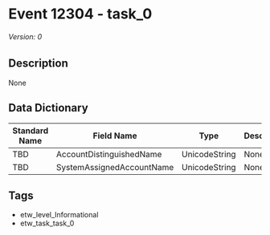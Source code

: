 # Event 12304 - task_0
###### Version: 0

## Description
None

## Data Dictionary
|Standard Name|Field Name|Type|Description|Sample Value|
|---|---|---|---|---|
|TBD|AccountDistinguishedName|UnicodeString|None|`None`|
|TBD|SystemAssignedAccountName|UnicodeString|None|`None`|

## Tags
* etw_level_Informational
* etw_task_task_0